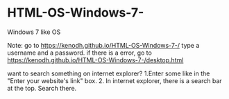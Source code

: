 # HTML-OS-Windows-7-
Windows 7 like OS


Note:
  go to https://kenodh.github.io/HTML-OS-Windows-7-/
  type a username and a password.
  if there is a error, go to https://kenodh.github.io/HTML-OS-Windows-7-/desktop.html

want to search something on internet explorer?
1.Enter some like in the "Enter your website's link" box.
2. In internet explorer, there is a search bar at the top. Search there.
